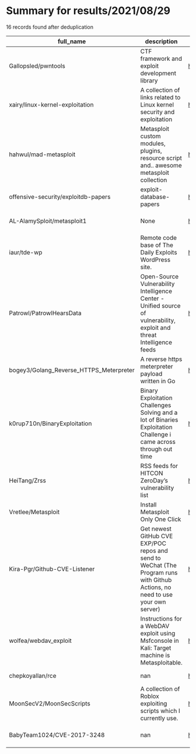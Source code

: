 
# Summary for results/2021/08/29
    
16 records found after deduplication

| full_name | description | html_url | matched_list | matched_count | pushed_at | size | stargazers_count | language | forks_count | vul_ids |
|-----------------------------------------|-------------------------------------------------------------------------------------------------------------------------------|------------------------------------------------------------|----------------------------------|-----------------|---------------------------|---------|--------------------|------------|---------------|-------------------|
| Gallopsled/pwntools | CTF framework and exploit development library | https://github.com/Gallopsled/pwntools | ['exploit', 'shellcode'] | 2 | 2021-08-29 01:57:03+00:00 | 27113 | 8196 | Python | 1434 | [] |
| xairy/linux-kernel-exploitation | A collection of links related to Linux kernel security and exploitation | https://github.com/xairy/linux-kernel-exploitation | ['exploit'] | 1 | 2021-08-29 02:11:39+00:00 | 365 | 3624 | | 789 | [] |
| hahwul/mad-metasploit | Metasploit custom modules, plugins, resource script and.. awesome metasploit collection | https://github.com/hahwul/mad-metasploit | ['metasploit module OR payload'] | 1 | 2021-08-29 00:16:44+00:00 | 105369 | 243 | Ruby | 74 | [] |
| offensive-security/exploitdb-papers | exploit-database-papers | https://github.com/offensive-security/exploitdb-papers | ['exploit'] | 1 | 2021-08-29 01:40:16+00:00 | 2742753 | 336 | | 52 | [] |
| AL-AlamySploit/metasploit1 | None | https://github.com/AL-AlamySploit/metasploit1 | ['metasploit module OR payload'] | 1 | 2021-08-29 02:05:09+00:00 | 10 | 0 | Shell | 0 | [] |
| iaur/tde-wp | Remote code base of The Daily Exploits WordPress site. | https://github.com/iaur/tde-wp | ['exploit'] | 1 | 2021-08-29 02:50:47+00:00 | 329 | 0 | PHP | 0 | [] |
| Patrowl/PatrowlHearsData | Open-Source Vulnerability Intelligence Center - Unified source of vulnerability, exploit and threat Intelligence feeds | https://github.com/Patrowl/PatrowlHearsData | ['exploit'] | 1 | 2021-08-29 00:03:21+00:00 | 406417 | 29 | | 15 | [] |
| bogey3/Golang_Reverse_HTTPS_Meterpreter | A reverse https meterpreter payload written in Go | https://github.com/bogey3/Golang_Reverse_HTTPS_Meterpreter | ['metasploit module OR payload'] | 1 | 2021-08-29 03:00:53+00:00 | 10 | 2 | Go | 1 | [] |
| k0rup710n/BinaryExploitation | Binary Exploitation Challenges Solving and a lot of Binaries Exploitation Challenge i came across through out time | https://github.com/k0rup710n/BinaryExploitation | ['exploit'] | 1 | 2021-08-29 02:37:27+00:00 | 13261 | 0 | C | 0 | [] |
| HeiTang/Zrss | RSS feeds for HITCON ZeroDay’s vulnerability list | https://github.com/HeiTang/Zrss | ['zeroday'] | 1 | 2021-08-29 03:23:45+00:00 | 6803 | 2 | Python | 0 | [] |
| Vretlee/Metasploit | Install Metasploit Only One Click | https://github.com/Vretlee/Metasploit | ['metasploit module OR payload'] | 1 | 2021-08-29 01:36:43+00:00 | 217 | 3 | Shell | 0 | [] |
| Kira-Pgr/Github-CVE-Listener | Get newest GitHub CVE EXP/POC repos and send to WeChat (The Program runs with Github Actions, no need to use your own server) | https://github.com/Kira-Pgr/Github-CVE-Listener | ['cve poc'] | 1 | 2021-08-29 00:41:17+00:00 | 251 | 0 | Python | 0 | [] |
| wolfea/webdav_exploit | Instructions for a WebDAV exploit using Msfconsole in Kali: Target machine is Metasploitable. | https://github.com/wolfea/webdav_exploit | ['exploit'] | 1 | 2021-08-29 00:54:00+00:00 | 0 | 0 | | 0 | [] |
| chepkoyallan/rce | nan | https://github.com/chepkoyallan/rce | ['rce'] | 1 | 2021-08-29 01:03:34+00:00 | 0 | 0 | nan | 0 | [] |
| MoonSecV2/MoonSecScripts | A collection of Roblox exploiting scripts which I currently use. | https://github.com/MoonSecV2/MoonSecScripts | ['exploit'] | 1 | 2021-08-29 01:31:38+00:00 | 0 | 0 | Lua | 0 | [] |
| BabyTeam1024/CVE-2017-3248 | nan | https://github.com/BabyTeam1024/CVE-2017-3248 | ['cve-2'] | 1 | 2021-08-29 03:26:29+00:00 | 0 | 0 | Java | 0 | ['CVE-2017-3248'] |
